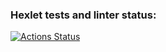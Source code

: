 ### Hexlet tests and linter status:
[![Actions Status](https://github.com/oldborrow/js-express-developer-project-6/workflows/hexlet-check/badge.svg)](https://github.com/oldborrow/js-express-developer-project-6/actions)